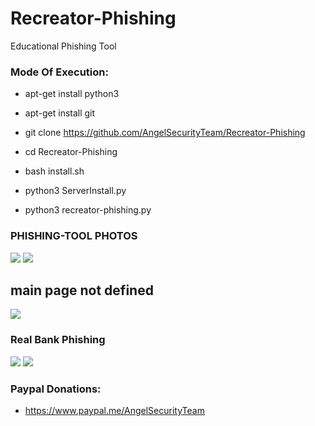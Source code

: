 # Recreator-Phishing

 Educational Phishing Tool 
 
<h3> Mode Of Execution: </h3>

* apt-get install python3

* apt-get install git 

* git clone https://github.com/AngelSecurityTeam/Recreator-Phishing

* cd Recreator-Phishing

* bash install.sh

* python3 ServerInstall.py

* python3 recreator-phishing.py

<h3> PHISHING-TOOL PHOTOS </h3>

<img src="https://github.com/AngelSecurityTeam/Recreator-Phishing/blob/master/capv3.png">

<img src="https://github.com/AngelSecurityTeam/Recreator-Phishing/blob/master/capv32.png">

<h2> main page not defined </h2>

<img src="https://github.com/AngelSecurityTeam/Recreator-Phishing/blob/master/capv333.png">


<h3> Real Bank Phishing </h3>

<img src="https://github.com/AngelSecurityTeam/Recreator-Phishing/blob/master/cap2.png">

<img src="https://github.com/AngelSecurityTeam/Recreator-Phishing/blob/master/cap3.png">

<h3> Paypal Donations: </h3>

* https://www.paypal.me/AngelSecurityTeam
